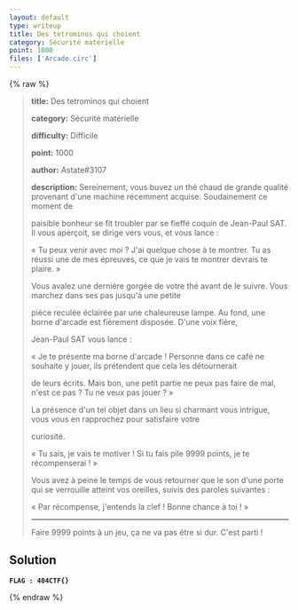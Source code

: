 ```yaml
---
layout: default
type: writeup
title: Des tetrominos qui choient
category: Sécurité matérielle
point: 1000
files: ['Arcade.circ']
---
```


{% raw %}
> **title:** Des tetrominos qui choient
>
> **category:** Sécurité matérielle
>
> **difficulty:** Difficile
>
> **point:** 1000
>
> **author:** Astate#3107
>
> **description:**
> Sereinement, vous buvez un thé chaud de grande qualité provenant d'une machine récemment acquise. Soudainement ce moment de
> 
> paisible bonheur se fit troubler par se fieffé coquin de Jean-Paul SAT. Il vous aperçoit, se dirige vers vous, et vous lance :
> 
> « Tu peux venir avec moi ? J'ai quelque chose à te montrer. Tu as réussi une de mes épreuves, ce que je vais te montrer devrais te plaire. »
> 
> Vous avalez une dernière gorgée de votre thé avant de le suivre. Vous marchez dans ses pas jusqu'à une petite
> 
> pièce reculée éclairée par une chaleureuse lampe. Au fond, une borne d'arcade est fièrement disposée. D'une voix fière,
> 
> Jean-Paul SAT vous lance :
> 
> « Je te présente ma borne d'arcade ! Personne dans ce café ne souhaite y jouer, ils prétendent que cela les détournerait
> 
> de leurs écrits. Mais bon, une petit partie ne peux pas faire de mal, n'est ce pas ? Tu ne veux pas jouer ? »
> 
> La présence d'un tel objet dans un lieu si charmant vous intrigue, vous vous en rapprochez pour satisfaire votre
> 
> curiosité.
> 
> « Tu sais, je vais te motiver ! Si tu fais pile 9999 points, je te récompenserai ! »
> 
> Vous avez à peine le temps de vous retourner que le son d'une porte qui se verrouille atteint vos oreilles, suivis des paroles suivantes :
> 
> « Par récompense, j'entends la clef ! Bonne chance à toi ! »
> 
> ***
> 
> Faire 9999 points à un jeu, ça ne va pas être si dur. C'est parti ! 

## Solution


**`FLAG : 404CTF{}`**

{% endraw %}